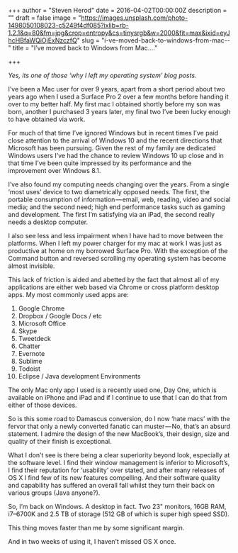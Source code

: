 +++
author = "Steven Herod"
date = 2016-04-02T00:00:00Z
description = ""
draft = false
image = "https://images.unsplash.com/photo-1498050108023-c5249f4df085?ixlib=rb-1.2.1&q=80&fm=jpg&crop=entropy&cs=tinysrgb&w=2000&fit=max&ixid=eyJhcHBfaWQiOjExNzczfQ"
slug = "i-ve-moved-back-to-windows-from-mac--"
title = "I’ve moved back to Windows from Mac…."

+++


_Yes, its one of those ‘why I left my operating system’ blog posts._

I’ve been a Mac user for over 9 years, apart from a short period about two years ago when I used a Surface Pro 2 over a few months before handing it over to my better half. My first mac I obtained shortly before my son was born, another I purchased 3 years later, my final two I’ve been lucky enough to have obtained via work.

For much of that time I’ve ignored Windows but in recent times I’ve paid close attention to the arrival of Windows 10 and the recent directions that Microsoft has been pursuing. Given the rest of my family are dedicated Windows users I’ve had the chance to review Windows 10 up close and in that time I’ve been quite impressed by its performance and the improvement over Windows 8.1.

I’ve also found my computing needs changing over the years. From a single ‘most uses’ device to two diametrically opposed needs. The first, the portable consumption of information — email, web, reading, video and social media; and the second need; high end performance tasks such as gaming and development. The first I’m satisfying via an iPad, the second really needs a desktop computer.

I also see less and less impairment when I have had to move between the platforms. When I left my power charger for my mac at work I was just as productive at home on my borrowed Surface Pro. With the exception of the Command button and reversed scrolling my operating system has become almost invisible.

This lack of friction is aided and abetted by the fact that almost all of my applications are either web based via Chrome or cross platform desktop apps. My most commonly used apps are:

1. Google Chrome
2. Dropbox / Google Docs / etc
3. Microsoft Office
4. Skype
5. Tweetdeck
6. Chatter
7. Evernote
8. Sublime
9. Todoist
10. Eclipse / Java development Environments

The only Mac only app I used is a recently used one, Day One, which is available on iPhone and iPad and if I continue to use that I can do that from either of those devices.

So is this some road to Damascus conversion, do I now ‘hate macs’ with the fervor that only a newly converted fanatic can muster — No, that’s an absurd statement. I admire the design of the new MacBook’s, their design, size and quality of their finish is exceptional.

What I don’t see is there being a clear superiority beyond look, especially at the software level. I find their window management is inferior to Microsoft’s, I find their reputation for ‘usability’ over stated, and after many releases of OS X I find few of its new features compelling. And their software quality and capability has suffered an overall fall whilst they turn their back on various groups (Java anyone?).

So, I’m back on Windows. A desktop in fact. Two 23" monitors, 16GB RAM, i7–6700K and 2.5 TB of storage (512 GB of which is super high speed SSD).

This thing moves faster than me by some significant margin.

And in two weeks of using it, I haven’t missed OS X once.

